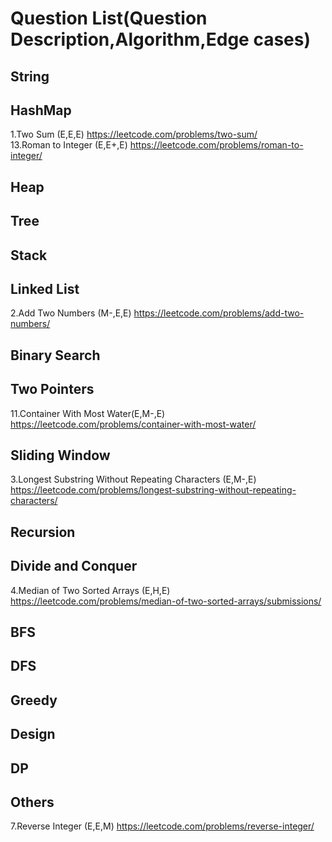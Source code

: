 # Question List(Question Description,Algorithm,Edge cases)
## String
## HashMap
1.Two Sum (E,E,E) https://leetcode.com/problems/two-sum/  
13.Roman to Integer (E,E+,E) https://leetcode.com/problems/roman-to-integer/
## Heap
## Tree
## Stack
## Linked List
2.Add Two Numbers (M-,E,E) https://leetcode.com/problems/add-two-numbers/
## Binary Search
## Two Pointers
11.Container With Most Water(E,M-,E) https://leetcode.com/problems/container-with-most-water/
## Sliding Window
3.Longest Substring Without Repeating Characters (E,M-,E) https://leetcode.com/problems/longest-substring-without-repeating-characters/
## Recursion
## Divide and Conquer
4.Median of Two Sorted Arrays (E,H,E) https://leetcode.com/problems/median-of-two-sorted-arrays/submissions/
## BFS
## DFS
## Greedy
## Design
## DP
## Others
7.Reverse Integer (E,E,M) https://leetcode.com/problems/reverse-integer/
